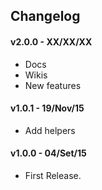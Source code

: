 ## Changelog ##

#### v2.0.0 - XX/XX/XX ####

* Docs
* Wikis
* New features

#### v1.0.1 - 19/Nov/15 ####

* Add helpers

#### v1.0.0 - 04/Set/15 ####

* First Release.
